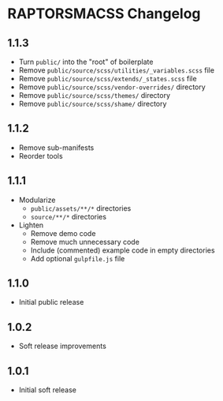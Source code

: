 <!-- CHANGELOG.md -->

RAPTORSMACSS Changelog
==========================================================================

## 1.1.3

- Turn `public/` into the "root" of boilerplate
- Remove `public/source/scss/utilities/_variables.scss` file
- Remove `public/source/scss/extends/_states.scss` file
- Remove `public/source/scss/vendor-overrides/` directory
- Remove `public/source/scss/themes/` directory
- Remove `public/source/scss/shame/` directory

## 1.1.2

- Remove sub-manifests
- Reorder tools

## 1.1.1

- Modularize
  + `public/assets/**/*` directories
  + `source/**/*` directories
- Lighten
  + Remove demo code
  + Remove much unnecessary code
  + Include (commented) example code in empty directories
  + Add optional `gulpfile.js` file

## 1.1.0

- Initial public release

## 1.0.2

- Soft release improvements

## 1.0.1

- Initial soft release
